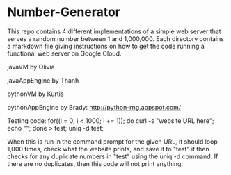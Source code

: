 # Number-Generator
This repo contains 4 different implementations of a simple web server that serves a random number between 1 and 1,000,000. Each directory contains a markdown file giving instructions on how to get the code running a functional web server on Google Cloud.

javaVM by Olivia

javaAppEngine by Thanh

pythonVM by Kurtis

pythonAppEngine by Brady: http://python-rng.appspot.com/

Testing code: for((i = 0; i < 1000; i += 1)); do curl -s "website URL here"; echo ""; done > test; uniq -d test; 

When this is run in the command prompt for the given URL, it should loop 1,000 times, check what the website prints, and save it to "test"
it then checks for any duplicate numbers in "test" using the uniq -d command. If there are no duplicates, then this code will not print anything.
